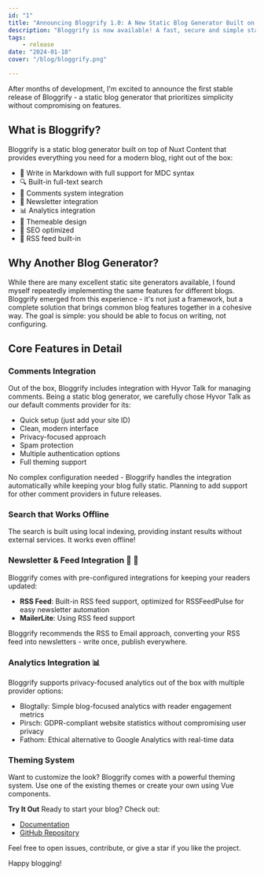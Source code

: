 ```yaml
---
id: "1"
title: "Announcing Bloggrify 1.0: A New Static Blog Generator Built on Nuxt"
description: "Bloggrify is now available! A fast, secure and simple static blog generator that brings all the features you need out of the box, powered by Nuxt-Content and Vue.js"
tags:
    - release
date: "2024-01-18"
cover: "/blog/bloggrify.png"

---
```


After months of development, I'm excited to announce the first stable release of Bloggrify - a static blog generator that prioritizes simplicity without compromising on features.

## What is Bloggrify?

Bloggrify is a static blog generator built on top of Nuxt Content that provides everything you need for a modern blog, right out of the box:

- 📝 Write in Markdown with full support for MDC syntax
- 🔍 Built-in full-text search
- 💬 Comments system integration
- 📨 Newsletter integration
- 📊 Analytics integration
- 🎨 Themeable design
- 🚀 SEO optimized 
- 📡 RSS feed built-in

## Why Another Blog Generator?
While there are many excellent static site generators available, I found myself repeatedly implementing the same features for different blogs. Bloggrify emerged from this experience - it's not just a framework, but a complete solution that brings common blog features together in a cohesive way.
The goal is simple: you should be able to focus on writing, not configuring.

## Core Features in Detail

### Comments Integration
Out of the box, Bloggrify includes integration with Hyvor Talk for managing comments. Being a static blog generator, we carefully chose Hyvor Talk as our default comments provider for its:

* Quick setup (just add your site ID)
* Clean, modern interface
* Privacy-focused approach
* Spam protection
* Multiple authentication options
* Full theming support

No complex configuration needed - Bloggrify handles the integration automatically while keeping your blog fully static. Planning to add support for other comment providers in future releases.

### Search that Works Offline
The search is built using local indexing, providing instant results without external services. It works even offline!

### Newsletter & Feed Integration 📡 📨
Bloggrify comes with pre-configured integrations for keeping your readers updated:

* **RSS Feed**: Built-in RSS feed support, optimized for RSSFeedPulse for easy newsletter automation
* **MailerLite**: Using RSS feed support

Bloggrify recommends the RSS to Email approach, converting your RSS feed into newsletters - write once, publish everywhere. 

### Analytics Integration 📊

Bloggrify supports privacy-focused analytics out of the box with multiple provider options:

* Blogtally: Simple blog-focused analytics with reader engagement metrics
* Pirsch: GDPR-compliant website statistics without compromising user privacy
* Fathom: Ethical alternative to Google Analytics with real-time data

### Theming System

Want to customize the look? Bloggrify comes with a powerful theming system. Use one of the existing themes or create your own using Vue components.

**Try It Out**
Ready to start your blog? Check out:

* [Documentation](https://bloggrify.com/)
* [GitHub Repository](https://github.com/bloggrify/bloggrify)

Feel free to open issues, contribute, or give a star if you like the project.

Happy blogging!
